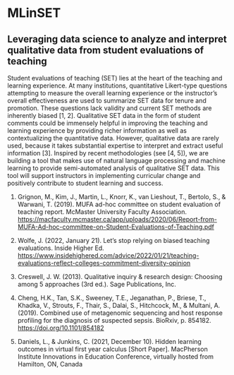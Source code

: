 # MLinSET
## Leveraging data science to analyze and interpret qualitative data from student evaluations of teaching

Student evaluations of teaching (SET) lies at the heart of the teaching and learning experience. At many institutions, quantitative Likert-type questions attempting to measure the overall learning experience or the instructor’s overall effectiveness are used to summarize SET data for tenure and promotion. These questions lack validity and current SET methods are inherently biased [1, 2]. Qualitative SET data in the form of student comments could be immensely helpful in improving the teaching and learning experience by providing richer information as well as contextualizing the quantitative data. However, qualitative data are rarely used, because it takes substantial expertise to interpret and extract useful information [3]. Inspired by recent methodologies (see [4, 5]), we are building a tool that makes use of natural language processing and machine learning to provide semi-automated analysis of qualitative SET data. This tool will support instructors in implementing curricular change and positively contribute to student learning and success.​

1. Grignon, M., Kim, J., Martin, L., Knorr, K., van Lieshout, T., Bertolo, S., & Warwani, T. (2019). MUFA ad-hoc committee on student evaluation of teaching report. McMaster University Faculty Association. https://macfaculty.mcmaster.ca/app/uploads/2020/06/Report-from-MUFA-Ad-hoc-committee-on-Student-Evaluations-of-Teaching.pdf ​

2. Wolfe, J. (2022, January 21).  Let’s stop relying on biased teaching evaluations. Inside Higher Ed. https://www.insidehighered.com/advice/2022/01/21/teaching-evaluations-reflect-colleges-commitment-diversity-opinion ​

3. Creswell, J. W. (2013). Qualitative inquiry & research design: Choosing among 5 approaches (3rd ed.). Sage Publications, Inc.​

4. Cheng, H.K., Tan, S.K., Sweeney, T.E., Jeganathan, P., Briese, T., Khadka, V., Strouts, F., Thair, S., Dalai, S., Hitchcock, M., & Multani, A. (2019). Combined use of metagenomic sequencing and host response profiling for the diagnosis of suspected sepsis. BioRxiv, p. 854182. https://doi.org/10.1101/854182​

5. Daniels, L., & Junkins, C. (2021, December 10). Hidden learning outcomes in virtual first year calculus [Short Paper]. MacPherson Institute Innovations in Education Conference, virtually hosted from Hamilton, ON, Canada 
